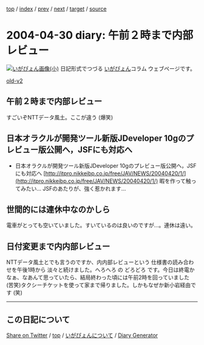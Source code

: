 [top](../index.html) 
 / [index](index.html) 
 / [prev](ig040429.html) 
 / [next](ig040501.html) 
 / [target](https://igapyon.github.io/diary/2004/ig040430.html) 
 / [source](https://github.com/igapyon/diary/blob/gh-pages/2004/ig040430.src.md) 

2004-04-30 diary: 午前２時まで内部レビュー
=====================================================================================================
[![いがぴょん画像(小)](https://igapyon.github.io/diary/images/iga200306s.jpg "いがぴょん")](https://igapyon.github.io/diary/memo/memoigapyon.html) 日記形式でつづる [いがぴょん](https://igapyon.github.io/diary/memo/memoigapyon.html)コラム ウェブページです。

[old-v2](ig040430-orig.html)

## 午前２時まで内部レビュー

すごいぞNTTデータ風土。ここが違う (爆笑)


## 日本オラクルが開発ツール新版JDeveloper 10gのプレビュー版公開へ，JSFにも対応へ

* 日本オラクルが開発ツール新版JDeveloper 10gのプレビュー版公開へ，JSFにも対応へ
  [http://itpro.nikkeibp.co.jp/free/JAV/NEWS/20040420/1/](http://itpro.nikkeibp.co.jp/free/JAV/NEWS/20040420/1/)
  暇を作って触ってみたい… JSFのあたりが、強く惹かれます…

## 世間的には連休中なのかしら

電車がとっても空いていました。すいているのは良いのですが…。連休は遠い。

## 日付変更まで内内部レビュー

NTTデータ風土とでも言うのですか、内内部レビューという 仕様書の読み合わせを午後1時から 淡々と続けました。へろへろ の どろどろ です。今日は終電かなぁ、なあんて思っていたら、結局終わった頃には午前2時を回っていました (苦笑)タクシーチケットを使って家まで帰りました。しかもなぜか新小岩経由です (笑)


----------------------------------------------------------------------------------------------------

## この日記について

[Share on Twitter](https://twitter.com/intent/tweet?hashtags=igapyon%2Cdiary%2C%E3%81%84%E3%81%8C%E3%81%B4%E3%82%87%E3%82%93&text=%E5%8D%88%E5%89%8D%EF%BC%92%E6%99%82%E3%81%BE%E3%81%A7%E5%86%85%E9%83%A8%E3%83%AC%E3%83%93%E3%83%A5%E3%83%BC&url=https%3A%2F%2Figapyon.github.io%2Fdiary%2F2004%2Fig040430.html) / [top](../index.html) / [いがぴょんについて](https://igapyon.github.io/diary/memo/memoigapyon.html) / [Diary Generator](https://github.com/igapyon/igapyonv3)
